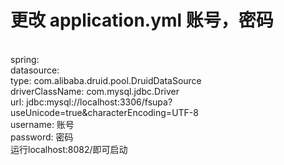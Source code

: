 # 更改 application.yml 账号，密码
<br>
spring:
<br>
    datasource:
    <br>
        type: com.alibaba.druid.pool.DruidDataSource
        <br>
        driverClassName: com.mysql.jdbc.Driver
        <br>
        url: jdbc:mysql://localhost:3306/fsupa?useUnicode=true&characterEncoding=UTF-8
        <br>
        username: 账号
        <br>
        password: 密码
<br>
运行localhost:8082/即可启动